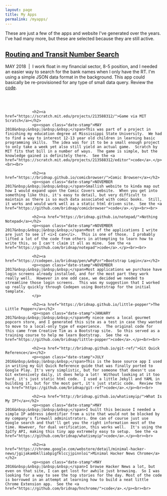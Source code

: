 ```yaml
---
layout: page
title: My Apps
permalink: /myapps/
---
```


<p>These are just a few of the apps and website I've generated over the years.  I've had many more, but these are selected because they are still active.</p>
        	    <h2><a href="http://bridnap.github.io/rtsearch/">Routing and Transit Number Search</a></h2>
        		<p><span class="date-stamp">MAY 2018&nbsp;&nbsp;|&nbsp;&nbsp;</span>I work float in my financial sector, 8-5 position, and I needed an easier way to search for the bank names when I only have the RT. I'm using a simple JSON data format in the background.  This app could basically be re-provisioned for any type of small data query.  Review the <a href="https://github.com/bridnap/rtsearch">code</a>.</p><br><br>
        	
			    <h2><a href="https://scratch.mit.edu/projects/213588312/">Game via MIT Scratch</a></h2>
				<p><span class="date-stamp">MAY 2018&nbsp;&nbsp;|&nbsp;&nbsp;</span>This was part of a project in finishing my education degree at Mississippi State University.  We had to find a way to interest 12-13 year old children in learning basic programming skills.  The idea was for it to be a small enough project to only take a week yet also still yield an actual game.  Scratch by MIT fits that bill in a number of ways.  The game is simple, but the knowledge gained is definitely there.  See the <a href="https://scratch.mit.edu/projects/213588312/editor">code</a>.</p><br><br>
				
			    <h2><a href="https://bridnap.github.io/comicbrowser/">Comic Browser</a></h2>
        		<p><span class="date-stamp">NOVEMBER 2017&nbsp;&nbsp;|&nbsp;&nbsp;</span>Smallish website to kinda map out how I would expand upon the Comic Covers website.  When you get into something like this, it's easy to detail, but very difficult to maintain as there is so much data associated with comic books.  Still, it works and would work well as a static html driven site.  See the <a href="https://github.com/bridnap/comicbrowser">code</a>.</p><br><br> 
			    
				<h2><a href="https://bridnap.github.io/notepad/">Nothing Notepad</a></h2>
        		<p><span class="date-stamp">NOVEMBER 2017&nbsp;&nbsp;|&nbsp;&nbsp;</span>Most of the applications I write are just to see if <i>I can</i>.  This is one of those.  I probably lifted a lot of the code from others in attempting to learn how to write this, so I can't claim it all as mine.  See the <a href="https://github.com/bridnap/notepad">code</a>.</p><br><br>
				
				<h2><a href="https://codepen.io/bridnap/pen/wPqPzr">Bootstrap Login</a></h2>
				<p><span class="date-stamp">NOVEMBER 2017&nbsp;&nbsp;|&nbsp;&nbsp;</span>Most applications we purchase have login screens already installed, and for the most part they work really well.  However in one odd case, we decided we needed to streamline those login screens.  This was my suggestion that I worked up really quickly through Codepen using Bootstrap for the initial template.
				</p>
				
				<h2><a href="https://bridnap.github.io/little-popper">The Little Popper</a></h2>
        		<p><span class="date-stamp">JANUARY 2017&nbsp;&nbsp;|&nbsp;&nbsp;</span>My niece owns a local gourmet popcorn store, and I generated this site as a test in case they wanted to move to a local-only type of experience.  The original code for this came from Creative Tim as a Bootstrap site.  So this served as a training course to help me learn Bootstrap.  See the <a href="https://github.com/bridnap/little-popper">code</a>.</p><br><br>
				
        		<h2><a href="http://bridnap.github.io/git-ref/">Git Quick Reference</a></h2>
        		<p><span class="date-stamp">JULY 2016&nbsp;&nbsp;|&nbsp;&nbsp;</span>This is the base source app I used in writing my Git Quick Reference guide that was finally ported to Google Play. It's very simplistic, but for someone that doesn't use Git extensively daily, it does help a lot!  Without looking at it too hard, it's just static html code.  I used a little Jekyll and YAML in building it, but for the most part, it's just static code.  Review the <a href="https://github.com/bridnap/git-ref">code</a>.</p><br><br>
				
				<h2><a href="http://bridnap.github.io/whatismyip/">What Is My IP?</a></h2>
        		<p><span class="date-stamp">MAY 2016&nbsp;&nbsp;|&nbsp;&nbsp;</span>I built this because I needed a simple IP address identifier from a site that would not be blocked by my company's firewall administrators. One can of course just use Google search and that'll get you the right information most of the time. However, for dual verification, this works well.  It's using the IpIfy API, making this tiny app extremely easy to setup.  See the <a href="https://github.com/bridnap/whatismyip">code</a>.</p><br><br>
        	
				<h2><a href="https://chrome.google.com/webstore/detail/minimal-hacker-news/jgijakambklliabpigfklccjjpinnloi">Minimal Hacker News Chrome</a></h2>
        		<p><span class="date-stamp">MAY 2016&nbsp;&nbsp;|&nbsp;&nbsp;</span>I browse Hacker News a lot, but even on that site, I can get lost for awhile just browsing.  So I was looking for a way to see the top stories for the day. Most of the code is borrowed in an attempt at learning how to build a neat little Chrome Extension app.  See the <a href="https://github.com/bridnap/hnchrome/">code</a>.</p><br><br>
				